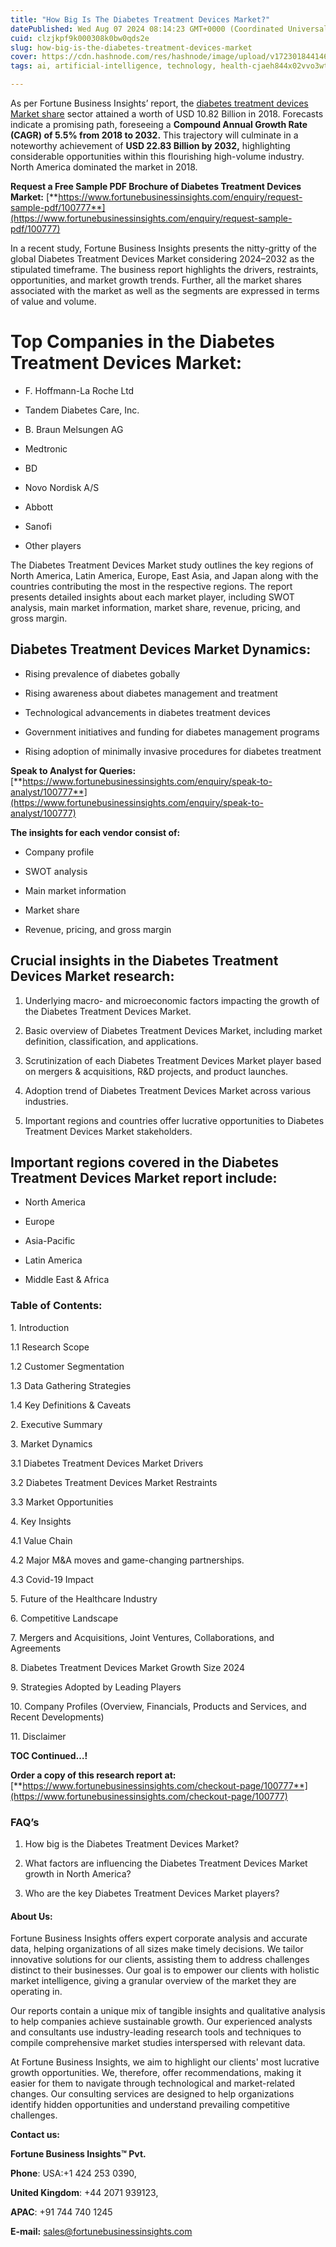 ```yaml
---
title: "How Big Is The Diabetes Treatment Devices Market?"
datePublished: Wed Aug 07 2024 08:14:23 GMT+0000 (Coordinated Universal Time)
cuid: clzjkpf9k000308k0bw0qds2e
slug: how-big-is-the-diabetes-treatment-devices-market
cover: https://cdn.hashnode.com/res/hashnode/image/upload/v1723018441466/d876d0ba-f38e-4384-835f-dc55aa8b46fc.png
tags: ai, artificial-intelligence, technology, health-cjaeh844x02vvo3wtj5r2s75q, healthcare

---
```


As per Fortune Business Insights’ report, the [diabetes treatment devices Market share](https://www.fortunebusinessinsights.com/industry-reports/diabetes-treatment-devices-market-100777) sector attained a worth of USD 10.82 Billion in 2018. Forecasts indicate a promising path, foreseeing a **Compound Annual Growth Rate (CAGR) of 5.5% from 2018 to 2032.** This trajectory will culminate in a noteworthy achievement of **USD 22.83 Billion by 2032,** highlighting considerable opportunities within this flourishing high-volume industry. North America dominated the market in 2018.

**Request a Free Sample PDF Brochure of Diabetes Treatment Devices Market:** [**https://www.fortunebusinessinsights.com/enquiry/request-sample-pdf/100777**](https://www.fortunebusinessinsights.com/enquiry/request-sample-pdf/100777)

In a recent study, Fortune Business Insights presents the nitty-gritty of the global Diabetes Treatment Devices Market considering 2024–2032 as the stipulated timeframe. The business report highlights the drivers, restraints, opportunities, and market growth trends. Further, all the market shares associated with the market as well as the segments are expressed in terms of value and volume.

# **Top Companies in the Diabetes Treatment Devices Market:**

* F. Hoffmann-La Roche Ltd
    
* Tandem Diabetes Care, Inc.
    
* B. Braun Melsungen AG
    
* Medtronic
    
* BD
    
* Novo Nordisk A/S
    
* Abbott
    
* Sanofi
    
* Other players
    

The Diabetes Treatment Devices Market study outlines the key regions of North America, Latin America, Europe, East Asia, and Japan along with the countries contributing the most in the respective regions. The report presents detailed insights about each market player, including SWOT analysis, main market information, market share, revenue, pricing, and gross margin.

## Diabetes Treatment Devices Market **Dynamics**:

* Rising prevalence of diabetes gobally
    
* Rising awareness about diabetes management and treatment
    
* Technological advancements in diabetes treatment devices
    
* Government initiatives and funding for diabetes management programs
    
* Rising adoption of minimally invasive procedures for diabetes treatment
    

**Speak to Analyst for Queries:** [**https://www.fortunebusinessinsights.com/enquiry/speak-to-analyst/100777**](https://www.fortunebusinessinsights.com/enquiry/speak-to-analyst/100777)

**The insights for each vendor consist of:**

* Company profile
    
* SWOT analysis
    
* Main market information
    
* Market share
    
* Revenue, pricing, and gross margin
    

## **Crucial insights in the Diabetes Treatment Devices Market research:**

1. Underlying macro- and microeconomic factors impacting the growth of the Diabetes Treatment Devices Market.
    
2. Basic overview of Diabetes Treatment Devices Market, including market definition, classification, and applications.
    
3. Scrutinization of each Diabetes Treatment Devices Market player based on mergers & acquisitions, R&D projects, and product launches.
    
4. Adoption trend of Diabetes Treatment Devices Market across various industries.
    
5. Important regions and countries offer lucrative opportunities to Diabetes Treatment Devices Market stakeholders.
    

## **Important regions covered in the Diabetes Treatment Devices Market report include:**

* North America
    
* Europe
    
* Asia-Pacific
    
* Latin America
    
* Middle East & Africa
    

### **Table of Contents:**

1\. Introduction

1.1 Research Scope

1.2 Customer Segmentation

1.3 Data Gathering Strategies

1.4 Key Definitions & Caveats

2\. Executive Summary

3\. Market Dynamics

3.1 Diabetes Treatment Devices Market Drivers

3.2 Diabetes Treatment Devices Market Restraints

3.3 Market Opportunities

4\. Key Insights

4.1 Value Chain

4.2 Major M&A moves and game-changing partnerships.

4.3 Covid-19 Impact

5\. Future of the Healthcare Industry

6\. Competitive Landscape

7\. Mergers and Acquisitions, Joint Ventures, Collaborations, and Agreements

8\. Diabetes Treatment Devices Market Growth Size 2024

9\. Strategies Adopted by Leading Players

10\. Company Profiles (Overview, Financials, Products and Services, and Recent Developments)

11\. Disclaimer

**TOC Continued…!**

**Order a copy of this research report at:** [**https://www.fortunebusinessinsights.com/checkout-page/100777**](https://www.fortunebusinessinsights.com/checkout-page/100777)

### **FAQ’s**

1. How big is the Diabetes Treatment Devices Market?
    
2. What factors are influencing the Diabetes Treatment Devices Market growth in North America?
    
3. Who are the key Diabetes Treatment Devices Market players?
    

#### **About Us:**

Fortune Business Insights offers expert corporate analysis and accurate data, helping organizations of all sizes make timely decisions. We tailor innovative solutions for our clients, assisting them to address challenges distinct to their businesses. Our goal is to empower our clients with holistic market intelligence, giving a granular overview of the market they are operating in.

Our reports contain a unique mix of tangible insights and qualitative analysis to help companies achieve sustainable growth. Our experienced analysts and consultants use industry-leading research tools and techniques to compile comprehensive market studies interspersed with relevant data.

At Fortune Business Insights, we aim to highlight our clients' most lucrative growth opportunities. We, therefore, offer recommendations, making it easier for them to navigate through technological and market-related changes. Our consulting services are designed to help organizations identify hidden opportunities and understand prevailing competitive challenges.

**Contact us:**

**Fortune Business Insights™ Pvt.**

**Phone**: USA:+1 424 253 0390,

**United Kingdom**: +44 2071 939123,

**APAC**: +91 744 740 1245

**E-mail:** [sales@fortunebusinessinsights.com](mailto:sales@fortunebusinessinsights.com)